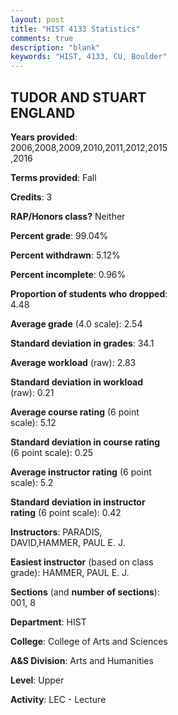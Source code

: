 ```yaml
---
layout: post
title: "HIST 4133 Statistics"
comments: true
description: "blank"
keywords: "HIST, 4133, CU, Boulder"
--- 
```

<head>
<script src="https://ajax.googleapis.com/ajax/libs/jquery/2.1.3/jquery.min.js"></script>
<script src="https://dl.dropboxusercontent.com/s/pc42nxpaw1ea4o9/highcharts.js?dl=0"></script>
<!-- <script src="../assets/js/highcharts.js"></script> -->
<style type="text/css">@font-face {
	font-family: "Bebas Neue";
	src: url(https://www.filehosting.org/file/details/544349/BebasNeue%20Regular.otf) format("opentype");
	}
	h1.Bebas { 
		font-family: "Bebas Neue", Verdana, Tahoma;
	}
</style>
</head>
<body>
	<div id="container" style="float: right; width: 45%; height: 88%; margin-left: 2.5%; margin-right: 2.5%;"></div>
	<script language="JavaScript">
		$(document).ready(function() {
		var chart = {type: 'column'};
		var title = {text: 'Grade Distribution'};
		var xAxis = {categories: ['A','B','C','D','F'],crosshair: true};
		var yAxis = {min: 0,title: {text: 'Percentage'}};
		var tooltip = {headerFormat: '<center><b><span style="font-size:20px">{point.key}</span></b></center>',
		               pointFormat: '<td style="padding:0"><b>{point.y:.1f}%</b></td>',
		               footerFormat: '</table>',shared: true,useHTML: true};
		var plotOptions = {column: {pointPadding: 0.0,borderWidth: 0}};  
		var credits = {enabled: false};var series= [{name: 'Percent',data: [21.65,36.22,23.62,11.81,6.69,]}];
		var json = {};
		json.chart = chart;
		json.title = title;
		json.tooltip = tooltip;
		json.xAxis = xAxis;
		json.yAxis = yAxis;  
		json.series = series;
		json.plotOptions = plotOptions;  
		json.credits = credits;
		$('#container').highcharts(json);
	});
	</script>
</body>
			   
## TUDOR AND STUART ENGLAND

**Years provided**: 2006,2008,2009,2010,2011,2012,2015,2016

**Terms provided**: Fall

**Credits**: 3

**RAP/Honors class?** Neither

**Percent grade**: 99.04%

**Percent withdrawn**: 5.12%

**Percent incomplete**: 0.96%

**Proportion of students who dropped**: 4.48

**Average grade** (4.0 scale): 2.54

**Standard deviation in grades**: 34.1

**Average workload** (raw): 2.83

**Standard deviation in workload** (raw): 0.21

**Average course rating** (6 point scale): 5.12

**Standard deviation in course rating** (6 point scale): 0.25

**Average instructor rating** (6 point scale): 5.2

**Standard deviation in instructor rating** (6 point scale): 0.42

**Instructors**: PARADIS, DAVID,HAMMER, PAUL E. J.

**Easiest instructor** (based on class grade): HAMMER, PAUL E. J.

**Sections** (and **number of sections**): 001, 8

**Department**: HIST

**College**: College of Arts and Sciences

**A&S Division**: Arts and Humanities

**Level**: Upper

**Activity**: LEC - Lecture